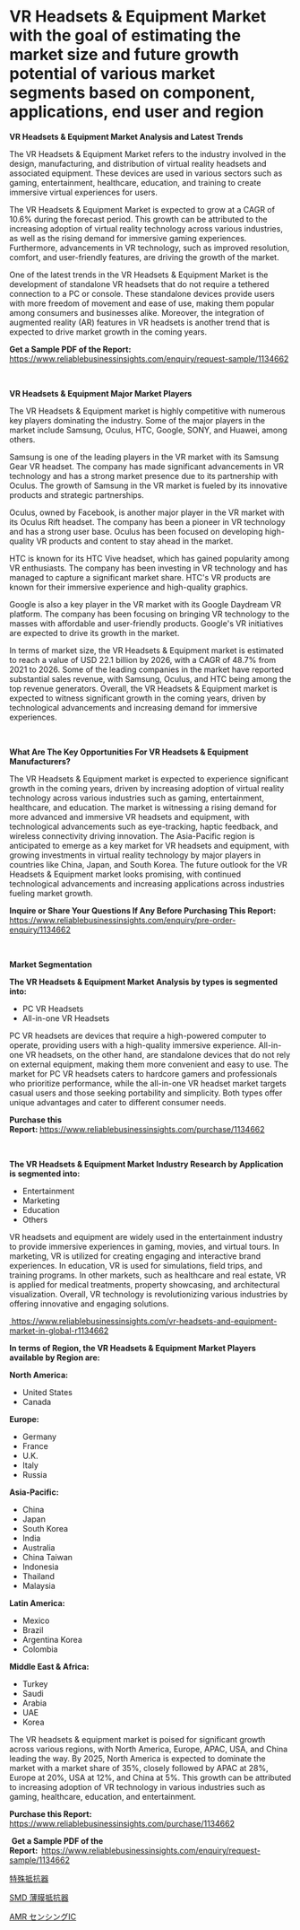 <p><h1>VR Headsets & Equipment Market with the goal of estimating the market size and future growth potential of various market segments based on component, applications, end user and region</h1></p><p><strong>VR Headsets & Equipment Market Analysis and Latest Trends</strong></p>
<p><p>The VR Headsets & Equipment Market refers to the industry involved in the design, manufacturing, and distribution of virtual reality headsets and associated equipment. These devices are used in various sectors such as gaming, entertainment, healthcare, education, and training to create immersive virtual experiences for users.</p><p>The VR Headsets & Equipment Market is expected to grow at a CAGR of 10.6% during the forecast period. This growth can be attributed to the increasing adoption of virtual reality technology across various industries, as well as the rising demand for immersive gaming experiences. Furthermore, advancements in VR technology, such as improved resolution, comfort, and user-friendly features, are driving the growth of the market.</p><p>One of the latest trends in the VR Headsets & Equipment Market is the development of standalone VR headsets that do not require a tethered connection to a PC or console. These standalone devices provide users with more freedom of movement and ease of use, making them popular among consumers and businesses alike. Moreover, the integration of augmented reality (AR) features in VR headsets is another trend that is expected to drive market growth in the coming years.</p></p>
<p><strong>Get a Sample PDF of the Report:&nbsp;</strong> <a href="https://www.reliablebusinessinsights.com/enquiry/request-sample/1134662">https://www.reliablebusinessinsights.com/enquiry/request-sample/1134662</a></p>
<p>&nbsp;</p>
<p><strong>VR Headsets & Equipment Major Market Players</strong></p>
<p><p>The VR Headsets & Equipment market is highly competitive with numerous key players dominating the industry. Some of the major players in the market include Samsung, Oculus, HTC, Google, SONY, and Huawei, among others. </p><p>Samsung is one of the leading players in the VR market with its Samsung Gear VR headset. The company has made significant advancements in VR technology and has a strong market presence due to its partnership with Oculus. The growth of Samsung in the VR market is fueled by its innovative products and strategic partnerships.</p><p>Oculus, owned by Facebook, is another major player in the VR market with its Oculus Rift headset. The company has been a pioneer in VR technology and has a strong user base. Oculus has been focused on developing high-quality VR products and content to stay ahead in the market.</p><p>HTC is known for its HTC Vive headset, which has gained popularity among VR enthusiasts. The company has been investing in VR technology and has managed to capture a significant market share. HTC's VR products are known for their immersive experience and high-quality graphics.</p><p>Google is also a key player in the VR market with its Google Daydream VR platform. The company has been focusing on bringing VR technology to the masses with affordable and user-friendly products. Google's VR initiatives are expected to drive its growth in the market.</p><p>In terms of market size, the VR Headsets & Equipment market is estimated to reach a value of USD 22.1 billion by 2026, with a CAGR of 48.7% from 2021 to 2026. Some of the leading companies in the market have reported substantial sales revenue, with Samsung, Oculus, and HTC being among the top revenue generators. Overall, the VR Headsets & Equipment market is expected to witness significant growth in the coming years, driven by technological advancements and increasing demand for immersive experiences.</p></p>
<p>&nbsp;</p>
<p><strong>What Are The Key Opportunities For VR Headsets & Equipment Manufacturers?</strong></p>
<p><p>The VR Headsets & Equipment market is expected to experience significant growth in the coming years, driven by increasing adoption of virtual reality technology across various industries such as gaming, entertainment, healthcare, and education. The market is witnessing a rising demand for more advanced and immersive VR headsets and equipment, with technological advancements such as eye-tracking, haptic feedback, and wireless connectivity driving innovation. The Asia-Pacific region is anticipated to emerge as a key market for VR headsets and equipment, with growing investments in virtual reality technology by major players in countries like China, Japan, and South Korea. The future outlook for the VR Headsets & Equipment market looks promising, with continued technological advancements and increasing applications across industries fueling market growth.</p></p>
<p><strong>Inquire or Share Your Questions If Any Before Purchasing This Report:</strong> <a href="https://www.reliablebusinessinsights.com/enquiry/pre-order-enquiry/1134662">https://www.reliablebusinessinsights.com/enquiry/pre-order-enquiry/1134662</a></p>
<p>&nbsp;</p>
<p><strong>Market Segmentation</strong></p>
<p><strong>The VR Headsets & Equipment Market Analysis by types is segmented into:</strong></p>
<p><ul><li>PC VR Headsets</li><li>All-in-one VR Headsets</li></ul></p>
<p><p>PC VR headsets are devices that require a high-powered computer to operate, providing users with a high-quality immersive experience. All-in-one VR headsets, on the other hand, are standalone devices that do not rely on external equipment, making them more convenient and easy to use. The market for PC VR headsets caters to hardcore gamers and professionals who prioritize performance, while the all-in-one VR headset market targets casual users and those seeking portability and simplicity. Both types offer unique advantages and cater to different consumer needs.</p></p>
<p><strong>Purchase this Report:&nbsp;</strong><a href="https://www.reliablebusinessinsights.com/purchase/1134662">https://www.reliablebusinessinsights.com/purchase/1134662</a></p>
<p>&nbsp;</p>
<p><strong>The VR Headsets & Equipment Market Industry Research by Application is segmented into:</strong></p>
<p><ul><li>Entertainment</li><li>Marketing</li><li>Education</li><li>Others</li></ul></p>
<p><p>VR headsets and equipment are widely used in the entertainment industry to provide immersive experiences in gaming, movies, and virtual tours. In marketing, VR is utilized for creating engaging and interactive brand experiences. In education, VR is used for simulations, field trips, and training programs. In other markets, such as healthcare and real estate, VR is applied for medical treatments, property showcasing, and architectural visualization. Overall, VR technology is revolutionizing various industries by offering innovative and engaging solutions.</p></p>
<p><a href="https://www.reliablebusinessinsights.com/vr-headsets-and-equipment-market-in-global-r1134662">&nbsp;https://www.reliablebusinessinsights.com/vr-headsets-and-equipment-market-in-global-r1134662</a></p>
<p><strong>In terms of Region, the VR Headsets & Equipment Market Players available by Region are:</strong></p>
<p>
    <p> <strong> North America: </strong>
        <ul>
            <li>United States</li>
            <li>Canada</li>
        </ul>
        </p> 
    <p> <strong> Europe: </strong>
        <ul>
            <li>Germany</li>
            <li>France</li>
            <li>U.K.</li>
            <li>Italy</li>
            <li>Russia</li>
        </ul>
        </p> 
    <p> <strong> Asia-Pacific: </strong>
        <ul>
            <li>China</li>
            <li>Japan</li>
            <li>South Korea</li>
            <li>India</li>
            <li>Australia</li>
            <li>China Taiwan</li>
            <li>Indonesia</li>
            <li>Thailand</li>
            <li>Malaysia</li>
        </ul>
        </p> 
    <p> <strong> Latin America: </strong>
        <ul>
            <li>Mexico</li>
            <li>Brazil</li>
            <li>Argentina Korea</li>
            <li>Colombia</li>
        </ul>
        </p> 
    <p> <strong> Middle East & Africa: </strong>
        <ul>
            <li>Turkey</li>
            <li>Saudi</li>
            <li>Arabia</li>
            <li>UAE</li>
            <li>Korea</li>
        </ul>
    </p>
    </p>
<p><p>The VR headsets & equipment market is poised for significant growth across various regions, with North America, Europe, APAC, USA, and China leading the way. By 2025, North America is expected to dominate the market with a market share of 35%, closely followed by APAC at 28%, Europe at 20%, USA at 12%, and China at 5%. This growth can be attributed to increasing adoption of VR technology in various industries such as gaming, healthcare, education, and entertainment.</p></p>
<p><strong>Purchase this Report: </strong><a href="https://www.reliablebusinessinsights.com/purchase/1134662">https://www.reliablebusinessinsights.com/purchase/1134662</a></p>
<p>&nbsp;<strong>Get a Sample PDF of the Report:&nbsp;&nbsp;</strong><a href="https://www.reliablebusinessinsights.com/enquiry/request-sample/1134662">https://www.reliablebusinessinsights.com/enquiry/request-sample/1134662</a></p>
<p><strong></strong></p>
<p><p><a href="https://github.com/TerrellConn/Market-Research-Report-List-1/blob/main/8025791112459.md">特殊抵抗器</a></p><p><a href="https://github.com/schmahlson/Market-Research-Report-List-2/blob/main/2918334112458.md">SMD 薄膜抵抗器</a></p><p><a href="https://github.com/roulaayoub-saad/Market-Research-Report-List-1/blob/main/1878238112448.md">AMR センシングIC</a></p></p>